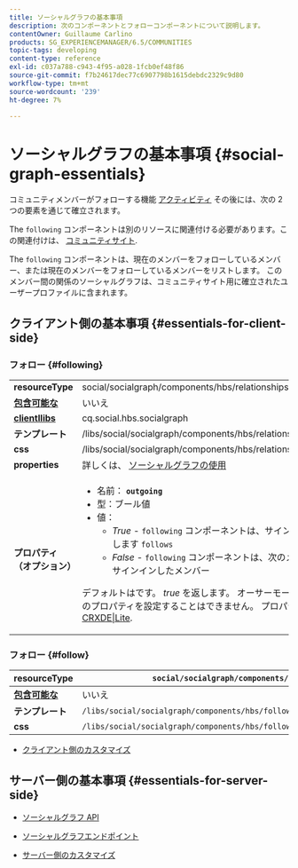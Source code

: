 ```yaml
---
title: ソーシャルグラフの基本事項
description: 次のコンポーネントとフォローコンポーネントについて説明します。
contentOwner: Guillaume Carlino
products: SG_EXPERIENCEMANAGER/6.5/COMMUNITIES
topic-tags: developing
content-type: reference
exl-id: c037a788-c943-4f95-a028-1fcb0ef48f86
source-git-commit: f7b24617dec77c6907798b1615debdc2329c9d80
workflow-type: tm+mt
source-wordcount: '239'
ht-degree: 7%

---
```


# ソーシャルグラフの基本事項  {#social-graph-essentials}

コミュニティメンバーがフォローする機能 [アクティビティ](essentials-activities.md) その後には、次の 2 つの要素を通じて確立されます。

The `following` コンポーネントは別のリソースに関連付ける必要があります。この関連付けは、 [コミュニティサイト](overview.md#communitiessites).

The `following` コンポーネントは、現在のメンバーをフォローしているメンバー、または現在のメンバーをフォローしているメンバーをリストします。 このメンバー間の関係のソーシャルグラフは、コミュニティサイト用に確立されたユーザープロファイルに含まれます。

## クライアント側の基本事項 {#essentials-for-client-side}

### フォロー {#following}

<table>
 <tbody>
  <tr>
   <td> <strong>resourceType</strong></td>
   <td>social/socialgraph/components/hbs/relationships</td>
  </tr>
  <tr>
   <td> <a href="scf.md#add-or-include-a-communities-component"><strong>包含可能な</strong></a></td>
   <td>いいえ</td>
  </tr>
  <tr>
   <td> <a href="clientlibs.md"><strong>clientllibs</strong></a></td>
   <td>cq.social.hbs.socialgraph</td>
  </tr>
  <tr>
   <td> <strong>テンプレート</strong></td>
   <td> /libs/social/socialgraph/components/hbs/relationships/relationships.hbs</td>
  </tr>
  <tr>
   <td> <strong>css</strong></td>
   <td> /libs/social/socialgraph/components/hbs/relationships/clientlibs/relationships.css</td>
  </tr>
  <tr>
   <td><strong> properties</strong></td>
   <td>詳しくは、 <a href="socialgraph.md">ソーシャルグラフの使用</a></td>
  </tr>
  <tr>
   <td><strong> <br /> プロパティ（オプション）</strong></td>
   <td>
    <ul>
     <li>名前： <strong><code>outgoing</code></strong></li>
     <li>型：ブール値</li>
     <li>値：<br />
      <ul>
       <li><i>True </i>- <code>following</code> コンポーネントは、サインインしたメンバーの一覧を表示します <code>follows</code></li>
       <li><i>False </i>- <code>following</code> コンポーネントは、次のメンバーをリストします。 <code>follow </code>サインインしたメンバー</li>
      </ul> </li>
    </ul> <p>デフォルトはです。 <i>true</i> を返します。 オーサーモードで編集ダイアログを使用してこのプロパティを設定することはできません。 プロパティは、 <code>following</code> ノードを使用 <a href="../../help/sites-developing/developing-with-crxde-lite.md">CRXDE|Lite</a>.</p> </td>
  </tr>
 </tbody>
</table>

### フォロー {#follow}

| **resourceType** | `social/socialgraph/components/hbs/following` |
|---|---|
| [**包含可能な**](scf.md#add-or-include-a-communities-component) | いいえ |
| **テンプレート** | `/libs/social/socialgraph/components/hbs/following/following.hbs` |
| **css** | `/libs/social/socialgraph/components/hbs/following/clientlibs/following.css` |

* [クライアント側のカスタマイズ](client-customize.md)

## サーバー側の基本事項 {#essentials-for-server-side}

* [ソーシャルグラフ API](https://developer.adobe.com/experience-manager/reference-materials/6-5/javadoc/com/adobe/cq/social/graph/client/api/package-frame.html)

* [ソーシャルグラフエンドポイント](https://developer.adobe.com/experience-manager/reference-materials/6-5/javadoc/com/adobe/cq/social/graph/client/endpoint/package-frame.html)

* [サーバー側のカスタマイズ](server-customize.md)
